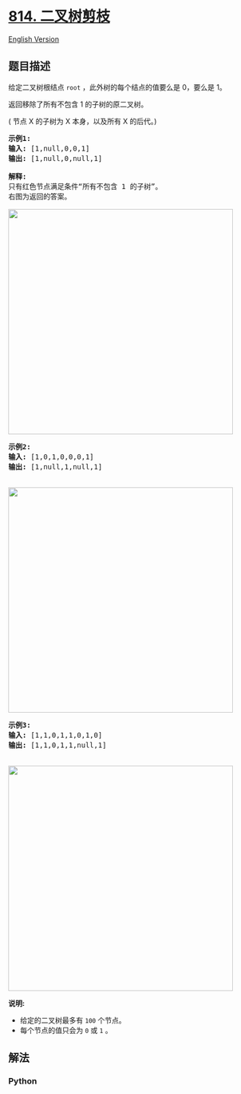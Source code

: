 # [814. 二叉树剪枝](https://leetcode-cn.com/problems/binary-tree-pruning)

[English Version](/leetcode/0800-0899/0814.Binary%20Tree%20Pruning/README_EN.md)

## 题目描述

<!-- 这里写题目描述 -->

<p>给定二叉树根结点&nbsp;<code>root</code>&nbsp;，此外树的每个结点的值要么是 0，要么是 1。</p>

<p>返回移除了所有不包含 1 的子树的原二叉树。</p>

<p>( 节点 X 的子树为 X 本身，以及所有 X 的后代。)</p>

<pre>
<strong>示例1:</strong>
<strong>输入:</strong> [1,null,0,0,1]
<strong>输出: </strong>[1,null,0,null,1]
 
<strong>解释:</strong> 
只有红色节点满足条件&ldquo;所有不包含 1 的子树&rdquo;。
右图为返回的答案。

<img alt="" src="https://s3-lc-upload.s3.amazonaws.com/uploads/2018/04/06/1028_2.png" style="width:450px" />
</pre>

<pre>
<strong>示例2:</strong>
<strong>输入:</strong> [1,0,1,0,0,0,1]
<strong>输出: </strong>[1,null,1,null,1]


<img alt="" src="https://s3-lc-upload.s3.amazonaws.com/uploads/2018/04/06/1028_1.png" style="width:450px" />
</pre>

<pre>
<strong>示例3:</strong>
<strong>输入:</strong> [1,1,0,1,1,0,1,0]
<strong>输出: </strong>[1,1,0,1,1,null,1]


<img alt="" src="https://s3-lc-upload.s3.amazonaws.com/uploads/2018/04/05/1028.png" style="width:450px" />
</pre>

<p><strong>说明: </strong></p>

<ul>
	<li>给定的二叉树最多有&nbsp;<code>100</code>&nbsp;个节点。</li>
	<li>每个节点的值只会为&nbsp;<code>0</code> 或&nbsp;<code>1</code>&nbsp;。</li>
</ul>


## 解法

<!-- 这里可写通用的实现逻辑 -->

<!-- tabs:start -->

### **Python**

<!-- 这里可写当前语言的特殊实现逻辑 -->

```python

```

<!-- tabs:end -->
